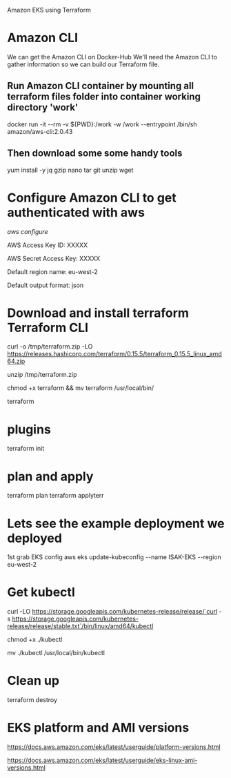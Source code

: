 Amazon EKS using Terraform

# Amazon CLI
We can get the Amazon CLI on Docker-Hub
We'll need the Amazon CLI to gather information so we can build our Terraform file.

## Run Amazon CLI container by mounting all terraform files folder into container working directory 'work'
docker run -it --rm -v ${PWD}:/work -w /work --entrypoint /bin/sh amazon/aws-cli:2.0.43

## Then download some some handy tools 
yum install -y jq gzip nano tar git unzip wget

# Configure Amazon CLI to get authenticated with aws

*aws configure*

AWS Access Key ID: XXXXX

AWS Secret Access Key: XXXXX

Default region name: eu-west-2

Default output format: json


# Download and install terraform Terraform CLI

curl -o /tmp/terraform.zip -LO https://releases.hashicorp.com/terraform/0.15.5/terraform_0.15.5_linux_amd64.zip

unzip /tmp/terraform.zip

chmod +x terraform && mv terraform /usr/local/bin/

terraform

# plugins
terraform init

# plan and apply
terraform plan
terraform applyterr

# Lets see the example deployment we deployed
1st grab EKS config
aws eks update-kubeconfig --name ISAK-EKS --region eu-west-2

# Get kubectl

curl -LO https://storage.googleapis.com/kubernetes-release/release/`curl -s https://storage.googleapis.com/kubernetes-release/release/stable.txt`/bin/linux/amd64/kubectl

chmod +x ./kubectl

mv ./kubectl /usr/local/bin/kubectl


# Clean up
terraform destroy

# EKS platform and AMI versions
https://docs.aws.amazon.com/eks/latest/userguide/platform-versions.html

https://docs.aws.amazon.com/eks/latest/userguide/eks-linux-ami-versions.html